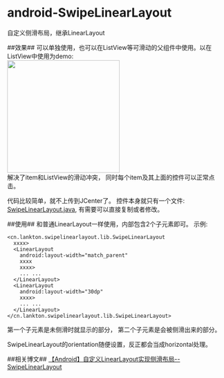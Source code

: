 # android-SwipeLinearLayout
自定义侧滑布局，继承LinearLayout

##效果##
可以单独使用，也可以在ListView等可滑动的父组件中使用。以在ListView中使用为demo:  
<img src="https://github.com/lankton/android-SwipeLinearLayout/blob/master/pictures/swipelinearlayout.gif?raw=true" width="260px"/>  
解决了item和ListView的滑动冲突， 同时每个item及其上面的控件可以正常点击。

代码比较简单，就不上传到JCenter了。 控件本身就只有一个文件: [SwipeLinearLayout.java](https://github.com/lankton/android-SwipeLinearLayout/blob/master/app/src/main/java/cn/lankton/swipelinearlayout/lib/SwipeLinearLayout.java), 有需要可以直接复制或者修改。

##使用##
和普通LinearLayout一样使用，内部包含2个子元素即可。
示例:
```
<cn.lankton.swipelinearlayout.lib.SwipeLinearLayout
  xxxx>
  <LinearLayout
    android:layout-width="match_parent"
    xxxx
    xxxx>
    ... ...
  </LinearLayout>
  <LinearLayout
    android:layout-width="30dp"
    xxxx>
    ... ...
  </LinearLayout>
</cn.lankton.swipelinearlayout.lib.SwipeLinearLayout>
```
第一个子元素是未侧滑时就显示的部分， 第二个子元素是会被侧滑出来的部分。 

SwipeLinearLayout的orientation随便设置，反正都会当成horizontal处理。 

##相关博文##
[【Android】自定义LinearLayout实现侧滑布局--SwipeLinearLayout](http://blog.csdn.net/u013015161/article/details/51495015)
